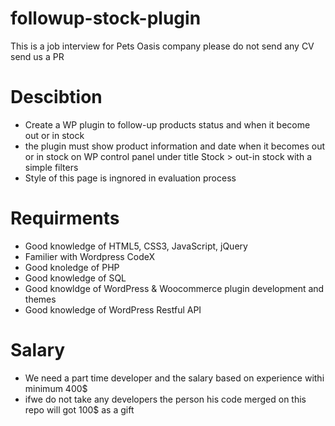 # followup-stock-plugin
This is a job interview for Pets Oasis company please do not send any CV send us a PR

# Descibtion
- Create a WP plugin to follow-up products status and when it become out or in stock
- the plugin must show product information and date when it becomes out or in stock on WP control panel under title Stock > out-in stock with a simple filters
- Style of this page is ingnored in evaluation process

# Requirments
- Good knowledge of HTML5, CSS3, JavaScript, jQuery
- Familier with Wordpress CodeX
- Good knoledge of PHP
- Good knowledge of SQL
- Good knowldge of WordPress & Woocommerce plugin development and themes
- Good knowledge of WordPress Restful API
# Salary
- We need a part time developer and the salary based on experience withi minimum 400$
- ifwe do not take any developers the person his code merged on this repo will got 100$ as a gift

